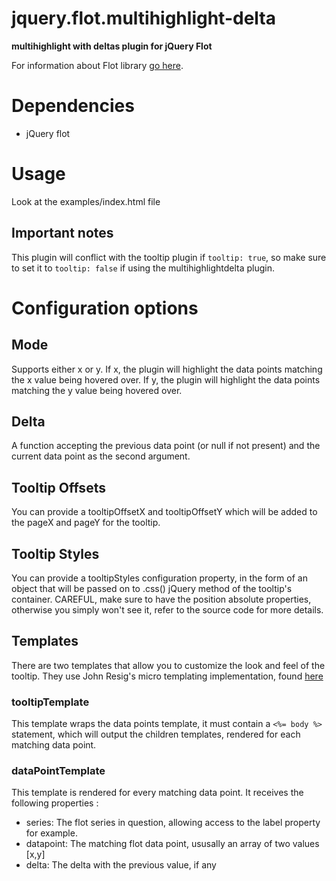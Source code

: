 # jquery.flot.multihighlight-delta
__multihighlight with deltas plugin for jQuery Flot__

For information about Flot library [go here](http://www.flotcharts.org/).

# Dependencies

- jQuery flot

# Usage

Look at the examples/index.html file

## Important notes

This plugin will conflict with the tooltip plugin if `tooltip: true`, so make sure to set it to `tooltip: false` if
using the multihighlightdelta plugin.

# Configuration options

## Mode

Supports either x or y. If x, the plugin will highlight the data points matching the x value being hovered over. If y,
the plugin will highlight the data points matching the y value being hovered over.

## Delta

A function accepting the previous data point (or null if not present) and the current data point as the second argument.

## Tooltip Offsets

You can provide a tooltipOffsetX and tooltipOffsetY which will be added to the pageX and pageY for the tooltip.

## Tooltip Styles

You can provide a tooltipStyles configuration property, in the form of an object that will be passed on to .css()
jQuery method of the tooltip's container. CAREFUL, make sure to have the position absolute properties, otherwise you
simply won't see it, refer to the source code for more details.

## Templates

There are two templates that allow you to customize the look and feel of the tooltip. They use John Resig's micro
templating implementation, found [here](http://ejohn.org/blog/javascript-micro-templating/)

### tooltipTemplate

This template wraps the data points template, it must contain a `<%= body %>` statement, which will output the children
templates, rendered for each matching data point.

### dataPointTemplate

This template is rendered for every matching data point. It receives the following properties :
- series: The flot series in question, allowing access to the label property for example.
- datapoint: The matching flot data point, ususally an array of two values [x,y]
- delta: The delta with the previous value, if any

